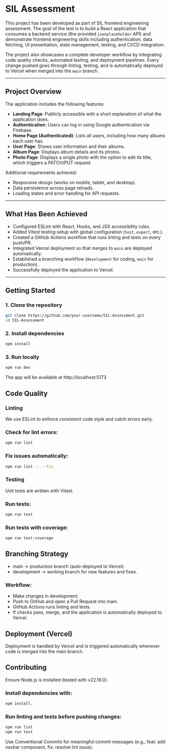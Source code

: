 # SIL Assessment

This project has been developed as part of SIL frontend engineering assessment. The goal of the test is to build a React application that consumes a backend service (the provided `jsonplaceholder` API) and demonstrate frontend engineering skills including authentication, data fetching, UI presentation, state management, testing, and CI/CD integration.

The project also showcases a complete developer workflow by integrating code quality checks, automated testing, and deployment pipelines. Every change pushed goes through linting, testing, and is automatically deployed to Vercel when merged into the `main` branch.

---

## Project Overview

The application includes the following features:

- **Landing Page**: Publicly accessible with a short explanation of what the application does.
- **Authentication**: Users can log in using Google authentication via Firebase.
- **Home Page (Authenticated)**: Lists all users, including how many albums each user has.
- **User Page**: Shows user information and their albums.
- **Album Page**: Displays album details and its photos.
- **Photo Page**: Displays a single photo with the option to edit its title, which triggers a PATCH/PUT request.

Additional requirements achieved:

- Responsive design (works on mobile, tablet, and desktop).
- Data persistence across page reloads.
- Loading states and error handling for API requests.

---

## What Has Been Achieved

- Configured ESLint with React, Hooks, and JSX accessibility rules.
- Added Vitest testing setup with global configuration (`test`, `expect`, etc.).
- Created a GitHub Actions workflow that runs linting and tests on every push/PR.
- Integrated Vercel deployment so that merges to `main` are deployed automatically.
- Established a branching workflow (`development` for coding, `main` for production).
- Successfully deployed the application to Vercel.

---

## Getting Started

### 1. Clone the repository
```bash
git clone https://github.com/your-username/SIL-Assessment.git
cd SIL-Assessment
```

### 2. Install dependencies
```bash
npm install
```

### 3. Run locally
```bash
npm run dev
```
The app will be available at http://localhost:5173

## Code Quality

### Linting
We use ESLint to enforce consistent code style and catch errors early.

### Check for lint errors:
```bash
npm run lint
```

### Fix issues automatically:
```bash
npm run lint -- --fix
```

### Testing
Unit tests are written with Vitest.

### Run tests:
```bash
npm run test
```

### Run tests with coverage:
```bash
npm run test:coverage
```

## Branching Strategy
- main → production branch (auto-deployed to Vercel).
- development → working branch for new features and fixes.

### Workflow:
- Make changes in development.
- Push to GitHub and open a Pull Request into main.
- GitHub Actions runs linting and tests.
- If checks pass, merge, and the application is automatically deployed to Vercel.

## Deployment (Vercel)
Deployment is handled by Vercel and is triggered automatically whenever code is merged into the main branch.


## Contributing
Ensure Node.js is installed (tested with v22.19.0).

### Install dependencies with:
```bash
npm install.
```

### Run linting and tests before pushing changes:
```bash
npm run lint
npm run test
```

Use Conventional Commits for meaningful commit messages (e.g., feat: add navbar component, fix: resolve lint issue).
